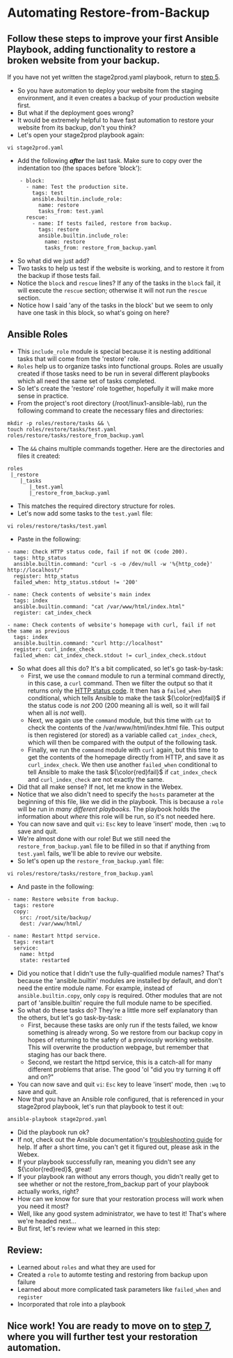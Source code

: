 # Automating Restore-from-Backup
## Follow these steps to improve your first Ansible Playbook, adding functionality to restore a broken website from your backup.
If you have not yet written the stage2prod.yaml playbook, return to [step 5](./5_write_playbooks.md).
* So you have automation to deploy your website from the staging environment, and it even creates a backup of your production website first.
* But what if the deployment goes wrong?
* It would be extremely helpful to have fast automation to restore your website from its backup, don't you think?
* Let's open your stage2prod playbook again:
```
vi stage2prod.yaml
```
* Add the following <i><b>after</i></b> the last task. Make sure to copy over the indentation too (the spaces before 'block'):
```
    - block:
      - name: Test the production site.
        tags: test
        ansible.builtin.include_role:
          name: restore
          tasks_from: test.yaml
      rescue:
        - name: If tests failed, restore from backup.
          tags: restore
          ansible.builtin.include_role:
            name: restore
            tasks_from: restore_from_backup.yaml
```
* So what did we just add? 
* Two tasks to help us test if the website is working, and to restore it from the backup if those tests fail.
* Notice the `block` and `rescue` lines? If any of the tasks in the `block` fail, it will execute the `rescue` section; otherwise it will not run the `rescue` section.
* Notice how I said 'any of the tasks in the block' but we seem to only have one task in this block, so what's going on here?
## Ansible Roles
* This `include_role` module is special because it is nesting additional tasks that will come from the 'restore' role.
* `Roles` help us to organize tasks into functional groups. Roles are usually created if those tasks need to be run in several different playbooks which all need the same set of tasks completed.
* So let's create the 'restore' role together, hopefully it will make more sense in practice.
* From the project's root directory (/root/linux1-ansible-lab), run the following command to create the necessary files and directories:
```
mkdir -p roles/restore/tasks && \
touch roles/restore/tasks/test.yaml roles/restore/tasks/restore_from_backup.yaml
```
* The `&&` chains multiple commands together. Here are the directories and files it created:
```
roles
 |_restore
    |_tasks
       |_test.yaml
       |_restore_from_backup.yaml
```
* This matches the required directory structure for roles.
* Let's now add some tasks to the `test.yaml` file:
```
vi roles/restore/tasks/test.yaml
```
* Paste in the following:
```
- name: Check HTTP status code, fail if not OK (code 200).
  tags: http_status
  ansible.builtin.command: "curl -s -o /dev/null -w '%{http_code}' http://localhost/"
  register: http_status
  failed_when: http_status.stdout != '200'

- name: Check contents of website's main index
  tags: index
  ansible.builtin.command: "cat /var/www/html/index.html"
  register: cat_index_check

- name: Check contents of website's homepage with curl, fail if not the same as previous
  tags: index
  ansible.builtin.command: "curl http://localhost"
  register: curl_index_check
  failed_when: cat_index_check.stdout != curl_index_check.stdout
```
* So what does all this do? It's a bit complicated, so let's go task-by-task:
    * First, we use the `command` module to run a terminal command directly, in this case, a `curl` command. Then we filter the output so that it returns only the [HTTP status code](https://www.semrush.com/blog/http-status-codes/?kw=&cmp=US_SRCH_DSA_Blog_EN&label=dsa_pagefeed&Network=g&Device=c&utm_content=622080552390&kwid=dsa-1754723155433&cmpid=18348486859&agpid=145169429990&BU=Core&extid=60113851316&adpos=&gclid=CjwKCAiA_6yfBhBNEiwAkmXy525fWG7dbu1RmmgnLMDdt_J4jXij5pmM89U7_Ue7F8nXPSmOVX_JeBoCFjEQAvD_BwE). It then has a `failed_when` conditional, which tells Ansible to make the task ${\color{red}fail}$ if the status code is <i>not</i> 200 (200 meaning all is well, so it will fail when all is <i>not</i> well). 
    * Next, we again use the `command` module, but this time with `cat` to check the contents of the /var/www/html/index.html file. This output is then registered (or stored) as a variable called `cat_index_check`, which will then be compared with the output of the following task.
    * Finally, we run the `command` module with `curl` again, but this time to get the contents of the homepage directly from HTTP, and save it as `curl_index_check`. We then use another `failed_when` conditional to tell Ansible to make the task ${\color{red}fail}$ if `cat_index_check` and `curl_index_check` are not exactly the same.
* Did that all make sense? If not, let me know in the Webex.
* Notice that we also didn't need to specify the `hosts` parameter at the beginning of this file, like we did in the playbook. This is because a `role` will be run in <i>many different playbooks</i>. The playbook holds the information about <i>where</i> this role will be run, so it's not needed here.
* You can now save and quit `vi`: `Esc` key to leave 'insert' mode, then `:wq` to save and quit.
* We're almost done with our role! But we still need the `restore_from_backup.yaml` file to be filled in so that if anything from `test.yaml` fails, we'll be able to revive our website.
* So let's open up the `restore_from_backup.yaml` file:
```
vi roles/restore/tasks/restore_from_backup.yaml
```
* And paste in the following:
```
- name: Restore website from backup.
  tags: restore
  copy: 
    src: /root/site/backup/
    dest: /var/www/html/

- name: Restart httpd service.
  tags: restart
  service:
    name: httpd
    state: restarted
```
* Did you notice that I didn't use the fully-qualified module names? That's because the 'ansible.builtin' modules are installed by default, and don't need the entire module name. For example, instead of `ansible.builtin.copy`, only `copy` is required. Other modules that are not part of 'ansible.builtin' require the full module name to be specified.
* So what do these tasks do? They're a little more self explanatory than the others, but let's go task-by-task:
    * First, because these tasks are only run if the tests failed, we know something is already wrong. So we restore from our backup copy in hopes of returning to the safety of a previously working website. This will overwrite the production webpage, but remember that staging has our back there.
    * Second, we restart the httpd service, this is a catch-all for many different problems that arise. The good 'ol "did you try turning it off and on?"
* You can now save and quit `vi`: `Esc` key to leave 'insert' mode, then `:wq` to save and quit.
* Now that you have an Ansible role configured, that is referenced in your stage2prod playbook, let's run that playbook to test it out:
```
ansible-playbook stage2prod.yaml
```
* Did the playbook run ok? 
* If not, check out the Ansible documentation's [troubleshooting guide](https://docs.ansible.com/ansible-tower/2.2.0/html/administration/troubleshooting.html) for help. If after a short time, you can't get it figured out, please ask in the Webex.
* If your playbook successfully ran, meaning you didn't see any ${\color{red}red}$, great! 
* If your playbook ran without any errors though, you didn't really get to see whether or not the restore_from_backup part of your playbook actually works, right?
* How can we know for sure that your restoration process will work when you need it most?
* Well, like any good system administrator, we have to test it! That's where we're headed next...
* But first, let's review what we learned in this step:
## Review:
* Learned about `roles` and what they are used for
* Created a `role` to automte testing and restoring from backup upon failure
* Learned about more complicated task parameters like `failed_when` and `register`
* Incorporated that role into a playbook

## Nice work! You are ready to move on to [step 7](./test_restore.md), where you will further test your restoration automation.
